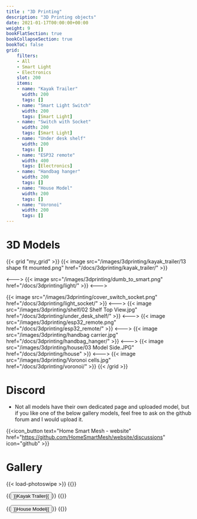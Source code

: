 ```yaml
---
title : "3D Printing"
description: "3D Printing objects"
date: 2021-01-17T00:00:00+00:00
weight: 9
bookFlatSection: true
bookCollapseSection: true
bookToC: false
grid:
    filters:
    - All
    - Smart Light
    - Electronics
    slot: 200
    items:
    - name: "Kayak Trailer"
      width: 200
      tags: []
    - name: "Smart Light Switch"
      width: 200
      tags: [Smart Light]
    - name: "Switch with Socket"
      width: 200
      tags: [Smart Light]
    - name: "Under desk shelf"
      width: 200
      tags: []
    - name: "ESP32 remote"
      width: 400
      tags: [Electronics]
    - name: "Handbag hanger"
      width: 200
      tags: []
    - name: "House Model"
      width: 200
      tags: []
    - name: "Voronoi"
      width: 200
      tags: []
---
```


# 3D Models

{{< grid "my_grid" >}}
{{< image src="/images/3dprinting/kayak_trailer/13 shape fit mounted.png" href="/docs/3dprinting/kayak_trailer/" >}}

<--->
{{< image src="/images/3dprinting/dumb_to_smart.png" href="/docs/3dprinting/light/" >}}
<--->

{{< image src="/images/3dprinting/cover_switch_socket.png" href="/docs/3dprinting/light_socket/" >}}
<--->
{{< image src="/images/3dprinting/shelf/02 Shelf Top View.jpg" href="/docs/3dprinting/under_desk_shelf/" >}}
<--->
{{< image src="/images/3dprinting/esp32_remote.png" href="/docs/3dprinting/esp32_remote/" >}}
<--->
{{< image src="/images/3dprinting/handbag carrier.jpg" href="/docs/3dprinting/handbag_hanger/" >}}
<--->
{{< image src="/images/3dprinting/house/03 Model Side.JPG" href="/docs/3dprinting/house" >}}
<--->
{{< image src="/images/3dprinting/Voronoi cells.jpg" href="/docs/3dprinting/voronoi/" >}}
{{< /grid >}}

# Discord
* Not all models have their own dedicated page and uploaded model, but if you like one of the below gallery models, feel free to ask on the github forum and I would upload it.

{{<icon_button text="Home Smart Mesh - website" href="https://github.com/HomeSmartMesh/website/discussions" icon="github" >}}

# Gallery

{{< load-photoswipe >}}
{{<gallery dir="/images/3dprinting/all models" />}}

{{<button relref="/docs/3dprinting/kayak_trailer" >}}Kayak Trailer{{</button>}}
{{<gallery dir="/images/3dprinting/kayak_trailer" />}}

{{<button relref="/docs/3dprinting/house" >}}House Model{{</button>}}
{{<gallery dir="/images/3dprinting/house" />}}

